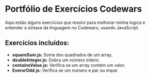 # Portfólio de Exercícios Codewars

Aqui estão alguns exercícios que resolvi para melhorar minha logica e entender a sintaxe da linguagem no Codewars, usando JavaScript.

## Exercícios incluídos:

- **squareSum.js:** Soma dos quadrados de um array.
- **doubleInteger.js:** Dobra um número inteiro.
- **containsValue.js:** Verifica se um array contém um valor.
- **EverorOdd.js:** Verifica se um numero e par ou impar
